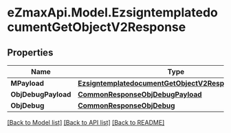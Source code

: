 
# eZmaxApi.Model.EzsigntemplatedocumentGetObjectV2Response

## Properties

Name | Type | Description | Notes
------------ | ------------- | ------------- | -------------
**MPayload** | [**EzsigntemplatedocumentGetObjectV2ResponseMPayload**](EzsigntemplatedocumentGetObjectV2ResponseMPayload.md) |  | 
**ObjDebugPayload** | [**CommonResponseObjDebugPayload**](CommonResponseObjDebugPayload.md) |  | [optional] 
**ObjDebug** | [**CommonResponseObjDebug**](CommonResponseObjDebug.md) |  | [optional] 

[[Back to Model list]](../README.md#documentation-for-models)
[[Back to API list]](../README.md#documentation-for-api-endpoints)
[[Back to README]](../README.md)

